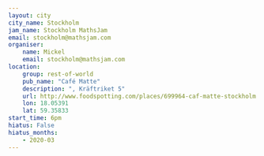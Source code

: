 ```yaml
---
layout: city                                           
city_name: Stockholm                                                               
jam_name: Stockholm MathsJam
email: stockholm@mathsjam.com
organiser:
    name: Mickel
    email: stockholm@mathsjam.com
location:
    group: rest-of-world
    pub_name: "Café Matte"
    description: ", Kräftriket 5"
    url: http://www.foodspotting.com/places/699964-caf-matte-stockholm
    lon: 18.05391
    lat: 59.35833
start_time: 6pm
hiatus: False
hiatus_months:
    - 2020-03
---
```

